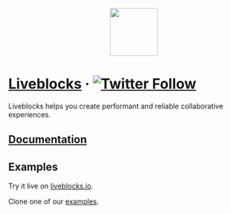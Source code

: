 <p align="center">
  <a href="https://liveblocks.io">
    <img src="https://liveblocks.io/icon-192x192.png" height="96">
  </a>
</p>

# [Liveblocks](https://liveblocks.io) · [![Twitter Follow](https://shields.io/twitter/follow/liveblocks?label=Follow)](https://twitter.com/liveblocks)

Liveblocks helps you create performant and reliable collaborative experiences.

## [Documentation](https://liveblocks.io/docs)

## Examples

Try it live on [liveblocks.io](https://liveblocks.io/examples).

Clone one of our [examples](https://github.com/liveblocks/liveblocks/tree/main/examples).